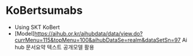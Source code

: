 # KoBertsumabs
- Using SKT KoBert
- [Model]<https://aihub.or.kr/aihubdata/data/view.do?currMenu=115&topMenu=100&aihubDataSe=realm&dataSetSn=97> Ai hub 문서요약 텍스트 공개모델 활용
